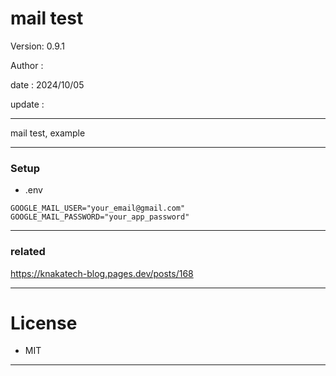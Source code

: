 ﻿# mail test

 Version: 0.9.1

 Author  :

 date   : 2024/10/05
 
 update : 

***

mail test,  example

***
### Setup
* .env

```
GOOGLE_MAIL_USER="your_email@gmail.com"
GOOGLE_MAIL_PASSWORD="your_app_password"
```

***
### related

https://knakatech-blog.pages.dev/posts/168

***
# License

* MIT

***

